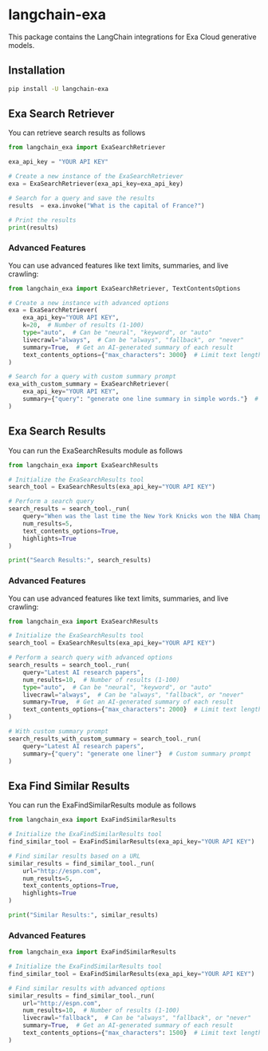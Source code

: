 # langchain-exa

This package contains the LangChain integrations for Exa Cloud generative models.

## Installation

```bash
pip install -U langchain-exa
```

## Exa Search Retriever

You can retrieve search results as follows

```python
from langchain_exa import ExaSearchRetriever

exa_api_key = "YOUR API KEY"

# Create a new instance of the ExaSearchRetriever
exa = ExaSearchRetriever(exa_api_key=exa_api_key)

# Search for a query and save the results
results  = exa.invoke("What is the capital of France?")

# Print the results
print(results)
```

### Advanced Features

You can use advanced features like text limits, summaries, and live crawling:

```python
from langchain_exa import ExaSearchRetriever, TextContentsOptions

# Create a new instance with advanced options
exa = ExaSearchRetriever(
    exa_api_key="YOUR API KEY",
    k=20,  # Number of results (1-100)
    type="auto",  # Can be "neural", "keyword", or "auto"
    livecrawl="always",  # Can be "always", "fallback", or "never"
    summary=True,  # Get an AI-generated summary of each result
    text_contents_options={"max_characters": 3000}  # Limit text length
)

# Search for a query with custom summary prompt
exa_with_custom_summary = ExaSearchRetriever(
    exa_api_key="YOUR API KEY",
    summary={"query": "generate one line summary in simple words."}  # Custom summary prompt
)
```

## Exa Search Results

You can run the ExaSearchResults module as follows

```python
from langchain_exa import ExaSearchResults

# Initialize the ExaSearchResults tool
search_tool = ExaSearchResults(exa_api_key="YOUR API KEY")

# Perform a search query
search_results = search_tool._run(
    query="When was the last time the New York Knicks won the NBA Championship?",
    num_results=5,
    text_contents_options=True,
    highlights=True
)

print("Search Results:", search_results)
```

### Advanced Features

You can use advanced features like text limits, summaries, and live crawling:

```python
from langchain_exa import ExaSearchResults

# Initialize the ExaSearchResults tool
search_tool = ExaSearchResults(exa_api_key="YOUR API KEY")

# Perform a search query with advanced options
search_results = search_tool._run(
    query="Latest AI research papers",
    num_results=10,  # Number of results (1-100)
    type="auto",  # Can be "neural", "keyword", or "auto"
    livecrawl="always",  # Can be "always", "fallback", or "never"
    summary=True,  # Get an AI-generated summary of each result
    text_contents_options={"max_characters": 2000}  # Limit text length
)

# With custom summary prompt
search_results_with_custom_summary = search_tool._run(
    query="Latest AI research papers",
    summary={"query": "generate one liner"}  # Custom summary prompt
)
```

## Exa Find Similar Results

You can run the ExaFindSimilarResults module as follows

```python
from langchain_exa import ExaFindSimilarResults

# Initialize the ExaFindSimilarResults tool
find_similar_tool = ExaFindSimilarResults(exa_api_key="YOUR API KEY")

# Find similar results based on a URL
similar_results = find_similar_tool._run(
    url="http://espn.com",
    num_results=5,
    text_contents_options=True,
    highlights=True
)

print("Similar Results:", similar_results)
```

### Advanced Features

```python
from langchain_exa import ExaFindSimilarResults

# Initialize the ExaFindSimilarResults tool
find_similar_tool = ExaFindSimilarResults(exa_api_key="YOUR API KEY")

# Find similar results with advanced options
similar_results = find_similar_tool._run(
    url="http://espn.com",
    num_results=10,  # Number of results (1-100)
    livecrawl="fallback",  # Can be "always", "fallback", or "never"
    summary=True,  # Get an AI-generated summary of each result
    text_contents_options={"max_characters": 1500}  # Limit text length
)
```
